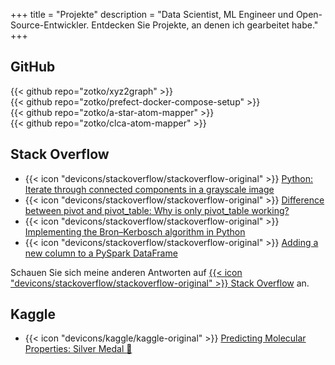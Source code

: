 +++
title = "Projekte"
description = "Data Scientist, ML Engineer und Open-Source-Entwickler. Entdecken Sie Projekte, an denen ich gearbeitet habe."
+++

## GitHub

{{< github repo="zotko/xyz2graph" >}} </br>
{{< github repo="zotko/prefect-docker-compose-setup" >}} </br>
{{< github repo="zotko/a-star-atom-mapper" >}} </br>
{{< github repo="zotko/clca-atom-mapper" >}}

## Stack Overflow

- {{< icon "devicons/stackoverflow/stackoverflow-original" >}}
  [Python: Iterate through connected components in a grayscale image](https://stackoverflow.com/a/59561214/8973620)
- {{< icon "devicons/stackoverflow/stackoverflow-original" >}}
  [Difference between pivot and pivot_table: Why is only pivot_table working?](https://stackoverflow.com/a/75579338/8973620)
- {{< icon "devicons/stackoverflow/stackoverflow-original" >}}
  [Implementing the Bron–Kerbosch algorithm in Python](https://stackoverflow.com/a/59339555/8973620)
- {{< icon "devicons/stackoverflow/stackoverflow-original" >}}
  [Adding a new column to a PySpark DataFrame](https://stackoverflow.com/a/65599110/8973620)

Schauen Sie sich meine anderen Antworten auf
[{{< icon "devicons/stackoverflow/stackoverflow-original" >}} Stack Overflow](https://stackoverflow.com/users/8973620/mykola-zotko?tab=answers&sort=votes)
an.

## Kaggle

- {{< icon "devicons/kaggle/kaggle-original" >}}
  [Predicting Molecular Properties: Silver Medal :2nd_place_medal:](https://www.kaggle.com/competitions/champs-scalar-coupling)
